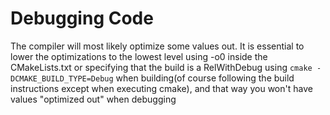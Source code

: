 
Debugging Code
=

The compiler will most likely optimize some values out. It is essential to lower the
optimizations to the lowest level using -o0 inside the CMakeLists.txt or specifying that the 
build is a RelWithDebug using `cmake -DCMAKE_BUILD_TYPE=Debug` when building(of course 
following the build instructions except when executing cmake), and that way you won't have 
values "optimized out" when debugging
